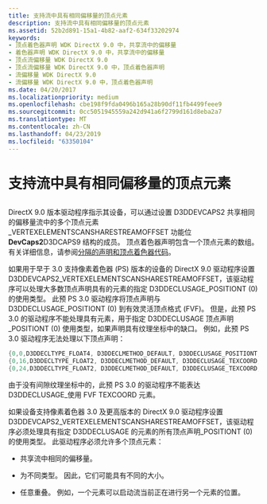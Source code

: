 ```yaml
---
title: 支持流中具有相同偏移量的顶点元素
description: 支持流中具有相同偏移量的顶点元素
ms.assetid: 52b2d891-15a1-4b82-aaf2-634f33202974
keywords:
- 顶点着色器声明 WDK DirectX 9.0 中，共享流中的偏移量
- 着色器声明 WDK DirectX 9.0 中，共享流中的偏移量
- 顶点流偏移量 WDK DirectX 9.0
- 顶点流偏移量 WDK DirectX 9.0 中，顶点着色器声明
- 流偏移量 WDK DirectX 9.0
- 流偏移量 WDK DirectX 9.0 中，顶点着色器声明
ms.date: 04/20/2017
ms.localizationpriority: medium
ms.openlocfilehash: cbe198f9fda0496b165a28b90df11fb4499feee9
ms.sourcegitcommit: 0cc5051945559a242d941a6f2799d161d8eba2a7
ms.translationtype: MT
ms.contentlocale: zh-CN
ms.lasthandoff: 04/23/2019
ms.locfileid: "63350104"
---
```

# <a name="supporting-vertex-elements-sharing-offset-in-a-stream"></a>支持流中具有相同偏移量的顶点元素


## <span id="ddk_supporting_vertex_elements_sharing_offset_in_a_stream_gg"></span><span id="DDK_SUPPORTING_VERTEX_ELEMENTS_SHARING_OFFSET_IN_A_STREAM_GG"></span>


DirectX 9.0 版本驱动程序指示其设备，可以通过设置 D3DDEVCAPS2 共享相同的偏移量流中的多个顶点元素\_VERTEXELEMENTSCANSHARESTREAMOFFSET 功能位**DevCaps2**D3DCAPS9 结构的成员。 顶点着色器声明包含一个顶点元素的数组。 有关详细信息，请参阅[分隔的声明和顶点着色器代码](separating-declarations-and-code-for-vertex-shaders.md)。

如果用于早于 3.0 支持像素着色器 (PS) 版本的设备的 DirectX 9.0 驱动程序设置 D3DDEVCAPS2\_VERTEXELEMENTSCANSHARESTREAMOFFSET，该驱动程序可以处理大多数顶点声明具有的元素的指定 D3DDECLUSAGE\_POSITIONT (0) 的使用类型。 此预 PS 3.0 驱动程序将顶点声明与 D3DDECLUSAGE\_POSITIONT (0) 到有效灵活顶点格式 (FVF)。 但是，此预 PS 3.0 的驱动程序不能处理具有元素，用于指定 D3DDECLUSAGE 顶点声明\_POSITIONT (0) 使用类型，如果声明具有纹理坐标中的缺口。 例如，此预 PS 3.0 驱动程序无法处理以下顶点声明：

```cpp
{0,0,D3DDECLTYPE_FLOAT4, D3DDECLMETHOD_DEFAULT, D3DDECLUSAGE_POSITIONT, 0}
{0,16,D3DDECLTYPE_FLOAT2, D3DDECLMETHOD_DEFAULT, D3DDECLUSAGE_TEXCOORD, 0}
{0,24,D3DDECLTYPE_FLOAT2, D3DDECLMETHOD_DEFAULT, D3DDECLUSAGE_TEXCOORD, 5}
```

由于没有间隙纹理坐标中的，此预 PS 3.0 的驱动程序不能表达 D3DDECLUSAGE\_使用 FVF TEXCOORD 元素。

如果设备支持像素着色器 3.0 及更高版本的 DirectX 9.0 驱动程序设置 D3DDEVCAPS2\_VERTEXELEMENTSCANSHARESTREAMOFFSET，该驱动程序必须处理具有指定 D3DDECLUSAGE 的元素的所有顶点声明\_POSITIONT (0) 的使用类型。 此驱动程序必须允许多个顶点元素：

-   共享流中相同的偏移量。

-   为不同类型。 因此，它们可能具有不同的大小。

-   任意重叠。 例如，一个元素可以启动流当前正在进行另一个元素的位置。

 

 





